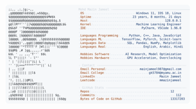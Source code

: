 <picture>
  <source srcset="https://raw.githubusercontent.com/mmazinjameel/mmazinjameel/main/dark_mode.svg?v=1753567818" media="(prefers-color-scheme: dark)">
  <img src="https://raw.githubusercontent.com/mmazinjameel/mmazinjameel/main/light_mode.svg?v=1753567818">
</picture>
